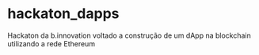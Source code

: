 # hackaton_dapps
Hackaton da b.innovation voltado a construção de um dApp na blockchain utilizando a rede Ethereum

